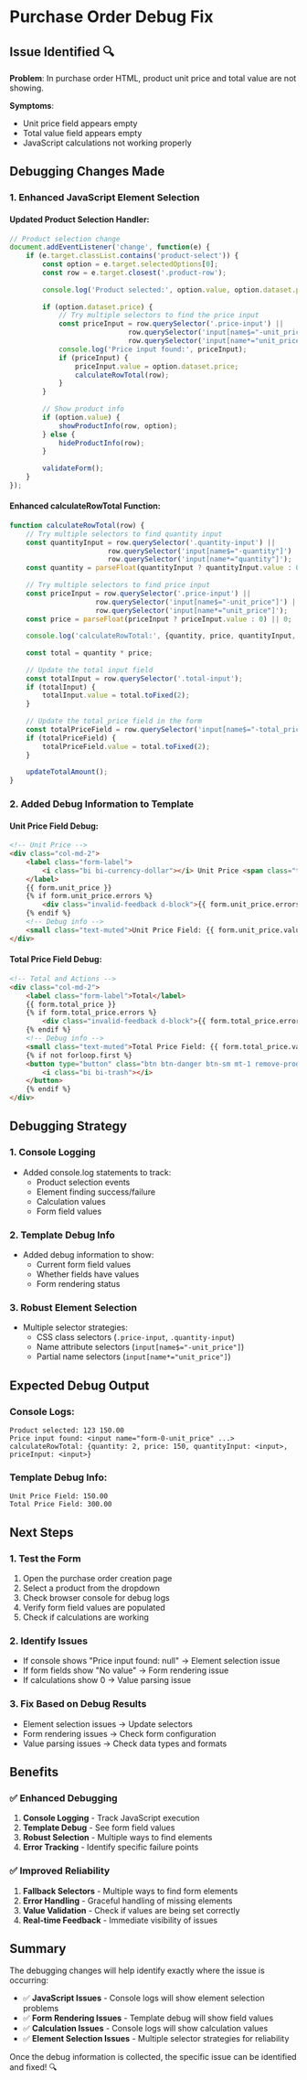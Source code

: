 # Purchase Order Debug Fix

## Issue Identified 🔍

**Problem**: In purchase order HTML, product unit price and total value are not showing.

**Symptoms**:
- Unit price field appears empty
- Total value field appears empty
- JavaScript calculations not working properly

## Debugging Changes Made

### **1. Enhanced JavaScript Element Selection**

#### **Updated Product Selection Handler:**
```javascript
// Product selection change
document.addEventListener('change', function(e) {
    if (e.target.classList.contains('product-select')) {
        const option = e.target.selectedOptions[0];
        const row = e.target.closest('.product-row');
        
        console.log('Product selected:', option.value, option.dataset.price);
        
        if (option.dataset.price) {
            // Try multiple selectors to find the price input
            const priceInput = row.querySelector('.price-input') || 
                             row.querySelector('input[name$="-unit_price"]') ||
                             row.querySelector('input[name*="unit_price"]');
            console.log('Price input found:', priceInput);
            if (priceInput) {
                priceInput.value = option.dataset.price;
                calculateRowTotal(row);
            }
        }
        
        // Show product info
        if (option.value) {
            showProductInfo(row, option);
        } else {
            hideProductInfo(row);
        }
        
        validateForm();
    }
});
```

#### **Enhanced calculateRowTotal Function:**
```javascript
function calculateRowTotal(row) {
    // Try multiple selectors to find quantity input
    const quantityInput = row.querySelector('.quantity-input') || 
                        row.querySelector('input[name$="-quantity"]') ||
                        row.querySelector('input[name*="quantity"]');
    const quantity = parseFloat(quantityInput ? quantityInput.value : 0) || 0;
    
    // Try multiple selectors to find price input
    const priceInput = row.querySelector('.price-input') || 
                     row.querySelector('input[name$="-unit_price"]') ||
                     row.querySelector('input[name*="unit_price"]');
    const price = parseFloat(priceInput ? priceInput.value : 0) || 0;
    
    console.log('calculateRowTotal:', {quantity, price, quantityInput, priceInput});
    
    const total = quantity * price;
    
    // Update the total input field
    const totalInput = row.querySelector('.total-input');
    if (totalInput) {
        totalInput.value = total.toFixed(2);
    }
    
    // Update the total_price field in the form
    const totalPriceField = row.querySelector('input[name$="-total_price"]');
    if (totalPriceField) {
        totalPriceField.value = total.toFixed(2);
    }
    
    updateTotalAmount();
}
```

### **2. Added Debug Information to Template**

#### **Unit Price Field Debug:**
```html
<!-- Unit Price -->
<div class="col-md-2">
    <label class="form-label">
        <i class="bi bi-currency-dollar"></i> Unit Price <span class="text-danger fw-bold">*</span>
    </label>
    {{ form.unit_price }}
    {% if form.unit_price.errors %}
        <div class="invalid-feedback d-block">{{ form.unit_price.errors.0 }}</div>
    {% endif %}
    <!-- Debug info -->
    <small class="text-muted">Unit Price Field: {{ form.unit_price.value|default:"No value" }}</small>
</div>
```

#### **Total Price Field Debug:**
```html
<!-- Total and Actions -->
<div class="col-md-2">
    <label class="form-label">Total</label>
    {{ form.total_price }}
    {% if form.total_price.errors %}
        <div class="invalid-feedback d-block">{{ form.total_price.errors.0 }}</div>
    {% endif %}
    <!-- Debug info -->
    <small class="text-muted">Total Price Field: {{ form.total_price.value|default:"No value" }}</small>
    {% if not forloop.first %}
    <button type="button" class="btn btn-danger btn-sm mt-1 remove-product">
        <i class="bi bi-trash"></i>
    </button>
    {% endif %}
</div>
```

## Debugging Strategy

### **1. Console Logging**
- Added console.log statements to track:
  - Product selection events
  - Element finding success/failure
  - Calculation values
  - Form field values

### **2. Template Debug Info**
- Added debug information to show:
  - Current form field values
  - Whether fields have values
  - Form rendering status

### **3. Robust Element Selection**
- Multiple selector strategies:
  - CSS class selectors (`.price-input`, `.quantity-input`)
  - Name attribute selectors (`input[name$="-unit_price"]`)
  - Partial name selectors (`input[name*="unit_price"]`)

## Expected Debug Output

### **Console Logs:**
```
Product selected: 123 150.00
Price input found: <input name="form-0-unit_price" ...>
calculateRowTotal: {quantity: 2, price: 150, quantityInput: <input>, priceInput: <input>}
```

### **Template Debug Info:**
```
Unit Price Field: 150.00
Total Price Field: 300.00
```

## Next Steps

### **1. Test the Form**
1. Open the purchase order creation page
2. Select a product from the dropdown
3. Check browser console for debug logs
4. Verify form field values are populated
5. Check if calculations are working

### **2. Identify Issues**
- If console shows "Price input found: null" → Element selection issue
- If form fields show "No value" → Form rendering issue
- If calculations show 0 → Value parsing issue

### **3. Fix Based on Debug Results**
- Element selection issues → Update selectors
- Form rendering issues → Check form configuration
- Value parsing issues → Check data types and formats

## Benefits

### ✅ **Enhanced Debugging**
1. **Console Logging** - Track JavaScript execution
2. **Template Debug** - See form field values
3. **Robust Selection** - Multiple ways to find elements
4. **Error Tracking** - Identify specific failure points

### ✅ **Improved Reliability**
1. **Fallback Selectors** - Multiple ways to find form elements
2. **Error Handling** - Graceful handling of missing elements
3. **Value Validation** - Check if values are being set correctly
4. **Real-time Feedback** - Immediate visibility of issues

## Summary

The debugging changes will help identify exactly where the issue is occurring:

- ✅ **JavaScript Issues** - Console logs will show element selection problems
- ✅ **Form Rendering Issues** - Template debug will show field values
- ✅ **Calculation Issues** - Console logs will show calculation values
- ✅ **Element Selection Issues** - Multiple selector strategies for reliability

Once the debug information is collected, the specific issue can be identified and fixed! 🔍

